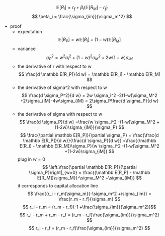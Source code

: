 $$
\mathbb E[R_i] = r_f + \beta_i (\mathbb E[R_M] - r_f)
$$
$$
\beta_i = \frac{\sigma_{im}}{\sigma_m^2}
$$
- proof
    - expectation
        $$
        \mathbb E[R_P] = w \mathbb E[R_i] + (1-w) \mathbb E[R_M]
        $$
    - variance
        $$
        \sigma_P^2 = w^2 \sigma_i^2 + (1-w)^2 \sigma_M^2 + 2w(1-w) \sigma_{iM}
        $$
    - the derivative of r with respect to w
        $$
        \frac{d \mathbb E[R_P]}{d w} = \mathbb E[R_i] - \mathbb E[R_M]
        $$
    - the derivative of sigma^2 with respect to w
        $$
        \frac{d \sigma_P^2}{d w} = 2w \sigma_i^2 -2(1-w)\sigma_M^2 +2\sigma_{iM}-4w\sigma_{iM}
        = 2\sigma_P\frac{d \sigma_P}{d w}
        $$
    - the derivative of sigma with respect to w
        $$
        \frac{d \sigma_P}{d w} =\frac{w \sigma_i^2 -(1-w)\sigma_M^2 +(1-2w)\sigma_{iM}}{\sigma_P}
        $$
    $$
    \frac{\partial \mathbb E[R_P]}{\partial \sigma_P} = \frac{\frac{d \mathbb E[R_P]}{d w}}{\frac{d \sigma_P}{d w}} =\frac{(\mathbb E[R_i] - \mathbb E[R_M])\sigma_P}{w \sigma_i^2 -(1-w)\sigma_M^2 +(1-2w)\sigma_{iM}}
    $$
    plug in $w = 0$ 
    $$
    \left.\frac{\partial \mathbb E[R_P]}{\partial \sigma_P}\right|_{w=0} = \frac{(\mathbb E[R_P] - \mathbb E[R_M])\sigma_M}{-\sigma_M^2 +\sigma_{iM}}
    $$
    it corresponds to capital allocation line 
    $$
    \frac{(r_i - r_m)\sigma_m}{-\sigma_m^2 +\sigma_{im}} = \frac{r_m - r_f}{\sigma_m} $$
     $$
    r_i - r_m = (r_m - r_f)(-1 +\frac{\sigma_{im}}{\sigma_m^2})$$ 
    $$
    r_i - r_m + r_m - r_f = (r_m - r_f)\frac{\sigma_{im}}{\sigma_m^2} $$
     $$
    r_i - r_f = (r_m - r_f)\frac{\sigma_{im}}{\sigma_m^2} 
    $$